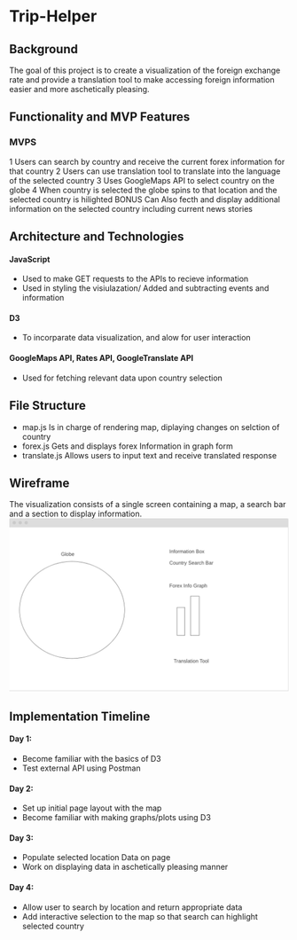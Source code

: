 # Trip-Helper


## Background
The goal of this project is to create a visualization of the foreign exchange rate and provide a translation tool to make accessing foreign information easier and more aschetically pleasing.

## Functionality and MVP Features
### MVPS
1 Users can search by country and receive the current forex information for that country
2 Users can use translation tool to translate into the language of the selected country
3 Uses GoogleMaps API to select country on the globe
4 When country is selected the globe spins to that location and the selected country is hilighted
BONUS
Can Also fecth and display additional information on the selected country including current news stories
## Architecture and Technologies
#### JavaScript
* Used to make GET requests to the APIs to recieve information
* Used in styling the visiulazation/ Added and subtracting events and information
#### D3
* To incorparate data visualization, and alow for user interaction
#### GoogleMaps API, Rates API, GoogleTranslate API
* Used for fetching relevant data upon country selection

## File Structure
* map.js
Is in charge of rendering map, diplaying changes on selction of country
* forex.js
Gets and displays forex Information in graph form
* translate.js
Allows users to input text and receive translated response

## Wireframe
The visualization consists of a single screen containing a map, a search bar and a section to display information.
![](https://github.com/abschectman/Trip-Helper/blob/master/Screen%20Shot%202019-10-16%20at%2010.10.10%20AM.png)
## Implementation Timeline
#### Day 1:
* Become familiar with the basics of D3
* Test external API using Postman
#### Day 2:
* Set up initial page layout with the map
* Become familiar with making graphs/plots using D3
#### Day 3:
* Populate selected location Data on page
* Work on displaying data in aschetically pleasing manner
#### Day 4:
* Allow user to search by location and return appropriate data
* Add interactive selection to the map so that search can highlight selected country
